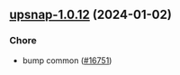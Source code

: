 

## [upsnap-1.0.12](https://github.com/truecharts/charts/compare/upsnap-1.0.11...upsnap-1.0.12) (2024-01-02)

### Chore



- bump common ([#16751](https://github.com/truecharts/charts/issues/16751))